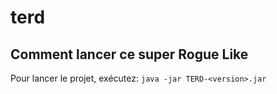 # terd

## Comment lancer ce super Rogue Like
Pour lancer le projet, exécutez: `java -jar TERD-<version>.jar`
